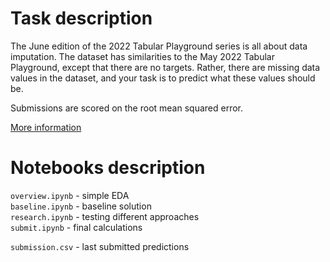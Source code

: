# Task description

The June edition of the 2022 Tabular Playground series is all about data imputation. The dataset has similarities to the May 2022 Tabular Playground, except that there are no targets. Rather, there are missing data values in the dataset, and your task is to predict what these values should be.

Submissions are scored on the root mean squared error.

<a href="https://www.kaggle.com/competitions/tabular-playground-series-jun-2022">More information</a>


# Notebooks description
`overview.ipynb` - simple EDA<br>
`baseline.ipynb` - baseline solution<br>
`research.ipynb` - testing different approaches<br>
`submit.ipynb` - final calculations<br>

`submission.csv` - last submitted predictions<br>
